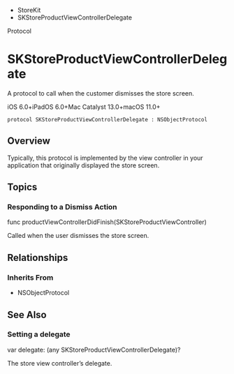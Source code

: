 

- StoreKit
-  SKStoreProductViewControllerDelegate 

Protocol

# SKStoreProductViewControllerDelegate

A protocol to call when the customer dismisses the store screen.

iOS 6.0+iPadOS 6.0+Mac Catalyst 13.0+macOS 11.0+

``` source
protocol SKStoreProductViewControllerDelegate : NSObjectProtocol
```

## Overview

Typically, this protocol is implemented by the view controller in your application that originally displayed the store screen.

## Topics

### Responding to a Dismiss Action

func productViewControllerDidFinish(SKStoreProductViewController)

Called when the user dismisses the store screen.

## Relationships

### Inherits From

- NSObjectProtocol

## See Also

### Setting a delegate

var delegate: (any SKStoreProductViewControllerDelegate)?

The store view controller’s delegate.

